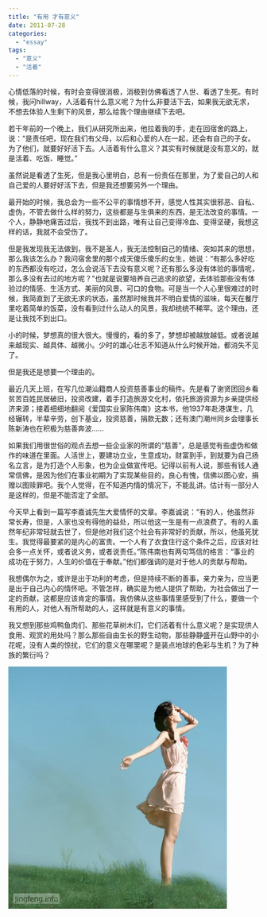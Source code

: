 ```yaml
---
title: "有用 才有意义"
date: 2011-07-28
categories: 
  - "essay"
tags: 
  - "意义"
  - "活着"
---
```


心情低落的时候，有时会变得很消极，消极到仿佛看透了人世、看透了生死。有时候，我问hillway，人活着有什么意义呢？为什么非要活下去，如果我无欲无求，不想去体验人生剩下的风景，那么给我个理由继续下去吧。

若干年前的一个晚上，我们从研究所出来，他拉着我的手，走在回宿舍的路上，说：“是责任吧，现在我们有父母，以后和心爱的人在一起，还会有自己的子女。为了他们，就要好好活下去。人活着有什么意义？其实有时候就是没有意义的，就是活着、吃饭、睡觉。”

虽然说是看透了生死，但是我心里明白，总有一份责任在那里，为了爱自己的人和自己爱的人要好好活下去，但是我还想要另外一个理由。

最开始的时候，我总会为一些不公平的事情想不开，感觉人性其实很邪恶、自私、虚伪，不管去做什么样的努力，这些都是与生俱来的东西，是无法改变的事情。一个人，静静地痛苦过后，我找不到出路，唯有让自己变得冷血、变得坚硬，我想这样的话，我就不会受伤了。

但是我发现我无法做到，我不是圣人，我无法控制自己的情绪、突如其来的思想，那么我该怎么办？我问宿舍里的那个成天傻乐傻乐的女生，她说：“有那么多好吃的东西都没有吃过，怎么会说活下去没有意义呢？还有那么多没有体验的事情呢，那么多没有去过的地方呢？”也就是说要培养自己追求的欲望，去体验那些没有体验过的情感、生活方式、美丽的风景、可口的食物。可是当一个人心里很难过的时候，我简直到了无欲无求的状态，虽然那时候我并不明白爱情的滋味，每天在餐厅里吃着简单的饭菜，没有看到过什么动人的风景，我却统统不稀罕。这个理由，还是让我找不到出口。

小的时候，梦想真的很大很大。慢慢的，看的多了，梦想却被越放越低。或者说越来越现实、越具体、越微小。少时的雄心壮志不知道从什么时候开始，都消失不见了。

但是我还是想要一个理由的。

最近几天上班，在写几位潮汕籍商人投资慈善事业的稿件。先是看了谢贤团回乡看贫苦百姓民居破旧，投资改建，着手打造旅游文化村，依托旅游资源为乡亲提供经济来源；接着细细地翻阅《爱国实业家陈伟南》这本书，他1937年赴港谋生，几经辗转，半辈辛劳，创下基业，投资慈善，捐款无数；还有澳门潮州同乡会理事长陈新涛也在积极为慈善奔波……

如果我们用很世俗的观点去想一些企业家的所谓的“慈善”，总是感觉有些虚伪和做作的味道在里面。人活世上，要建功立业，生意成功，财富到手，到就要为自己扬名立言，是为打造个人形象，也为企业做宣传吧。记得以前有人说，那些有钱人通常信佛，是因为他们在事业初期为了实现某些目的，良心有愧，信佛以图心安，捐赠以图赎罪吧。我个人觉得，在不知道内情的情况下，不能乱讲。估计有一部分人是这样的，但是不能否定了全部。

今天早上看到一篇写李嘉诚先生大爱情怀的文章。李嘉诚说：“有的人，他虽然非常长寿，但是，人家也没有得他的益处，所以他这一生是有一点浪费了。有的人虽然年纪非常轻就去世了，但是他对我们这个社会有非常好的贡献，所以，他虽死犹生。我觉得最要紧的是内心的富贵。一个人有了衣食住行这个条件之后，应该对社会多一点关怀，或者说义务，或者说责任。”陈伟南也有两句笃信的格言：“事业的成功在于努力，人生的价值在于奉献。”他们都强调的是对于他人的贡献与帮助。

我想偶尔为之，或许是出于功利的考虑，但是持续不断的善事，亲力亲为，应当更是出于自己内心的情怀吧。不管怎样，确实是为他人提供了帮助，为社会做出了一定的贡献，这都是应该肯定的事情。我仿佛从这些事情里感受到了什么，要做一个有用的人，对他人有所帮助的人，这样就是有意义的事情。

我又想到那些鸡鸭鱼肉们、那些花草树木们，它们活着有什么意义呢？是实现供人食用、观赏的用处吗？那么那些自由生长的野生动物，那些静静盛开在山野中的小花呢，没有人类的惊扰，它们的意义在哪里呢？是装点地球的色彩与生机？为了种族的繁衍吗？

![fsd](images/5984542720_cf89efe06b.jpg)
